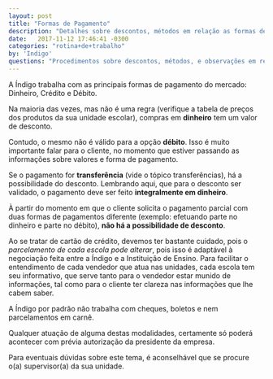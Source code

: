 ```yaml
---
layout: post
title: "Formas de Pagamento"
description: "Detalhes sobre descontos, métodos em relação as formas de pagamento"
date:   2017-11-12 17:46:41 -0300
categories: "rotina+de+trabalho"
by: 'Indigo'
questions: "Procedimentos sobre descontos, métodos, e observações em relação as formas de pagamento"
---
```


A Índigo trabalha com as principais formas de pagamento do mercado: Dinheiro, Crédito e Débito.

Na maioria das vezes, mas não é uma regra (verifique a tabela de preços dos produtos da sua unidade escolar), compras em **dinheiro** tem um valor de desconto.

Contudo, o mesmo não é válido para a opção **débito**. Isso é muito importante falar para o cliente, no momento que estiver passando as informações sobre valores e forma de pagamento.

Se o pagamento for **transferência** (vide o tópico transferências), há a possibilidade do desconto.
Lembrando aqui, que para o desconto ser validado, o pagamento deve ser feito **integralmente em dinheiro**.

À partir do momento em que o cliente solicita o pagamento parcial com duas formas de pagamentos diferente (exemplo: efetuando parte no dinheiro e parte no débito), **não há a possibilidade de desconto**.

Ao se tratar de cartão de crédito, devemos ter bastante cuidado, pois o *parcelamento de cada escola pode alterar*, pois isso é adaptável à negociação feita entre a Índigo e a Instituição de Ensino. Para facilitar o entendimento de cada vendedor que atua nas unidades, cada escola tem seu informativo, que serve tanto para o vendedor estar munido de informações, tal como para o cliente ter clareza nas informações que lhe cabem saber.

A Índigo por padrão não trabalha com cheques, boletos e nem parcelamentos em carnê.

Qualquer atuação de alguma destas modalidades, certamente só poderá acontecer com prévia autorização da presidente da empresa.

Para eventuais dúvidas sobre este tema, é aconselhável que se procure o(a) supervisor(a) da sua unidade.
